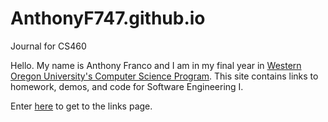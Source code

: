 # AnthonyF747.github.io
Journal for CS460 

Hello. My name is Anthony Franco and I am in my final year in [Western Oregon University's Computer Science Program](http://www.wou.edu/academics/computer-science/). This site contains links to homework, demos, and code for Software Engineering I.

Enter [here](https://github.com/AnthonyF747.github.io/CS460/links.md) to get to the links page.
